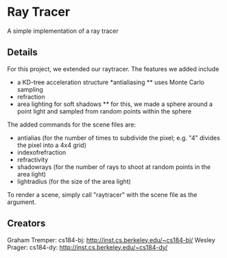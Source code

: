 Ray Tracer
==========

A simple implementation of a ray tracer

## Details

For this project, we extended our raytracer. The features we added include
* a KD-tree acceleration structure
*antialiasing
** uses Monte Carlo sampling
* refraction
* area lighting for soft shadows
** for this, we made a sphere around a point light and sampled from random points within the sphere

The added commands for the scene files are:
* antialias (for the number of times to subdivide the pixel; e.g. "4" divides the pixel into a 4x4 grid)
* indexofrefraction
* refractivity
* shadowrays (for the number of rays to shoot at random points in the area light)
* lightradius (for the size of the area light)

To render a scene, simply call "raytracer" with the scene file as the argument.

## Creators

Graham Tremper: cs184-bj: http://inst.cs.berkeley.edu/~cs184-bj/
Wesley Prager:  cs184-dy: http://inst.cs.berkeley.edu/~cs184-dy/
